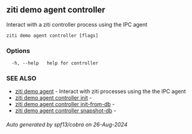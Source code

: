 ## ziti demo agent controller

Interact with a ziti controller process using the IPC agent

```
ziti demo agent controller [flags]
```

### Options

```
  -h, --help   help for controller
```

### SEE ALSO

* [ziti demo agent](../agent.md)	 - Interact with ziti processes using the the IPC agent
* [ziti demo agent controller init](init/init.md)	 - 
* [ziti demo agent controller init-from-db](init-from-db/init-from-db.md)	 - 
* [ziti demo agent controller snapshot-db](snapshot-db/snapshot-db.md)	 - 

###### Auto generated by spf13/cobra on 26-Aug-2024
